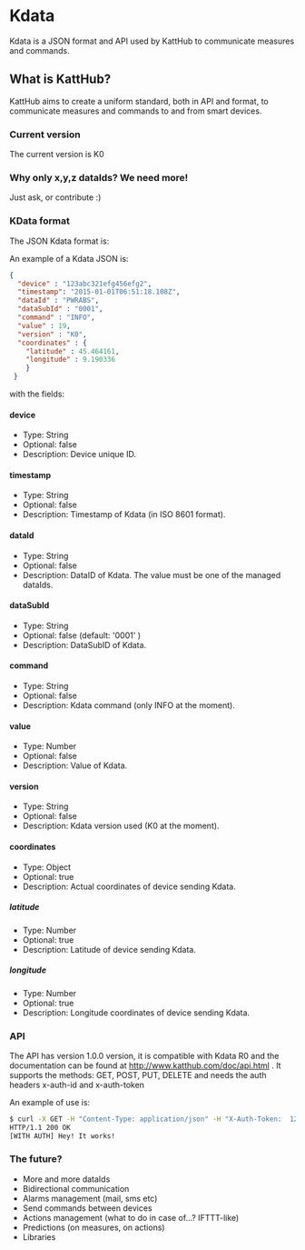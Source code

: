 # Kdata
Kdata is a JSON format and API used by KattHub to communicate measures and commands.

## What is KattHub?

KattHub aims to create a uniform standard, both in API and format, to communicate measures and commands to and from smart devices. 

### Current version

The current version is K0

### Why only x,y,z dataIds? We need more!
Just ask, or contribute :)

### KData format
The JSON Kdata format is:

An example of a Kdata JSON is:

```json
{
  "device" : "123abc321efg456efg2",
  "timestamp": "2015-01-01T06:51:18.108Z",
  "dataId" : "PWRABS",
  "dataSubId" : "0001",
  "command" : "INFO",
  "value" : 19,
  "version" : "K0",
  "coordinates" : {
    "latitude" : 45.464161,
    "longitude" : 9.190336
    }
 }
```

with the fields:

#### device	
- Type: String
- Optional: false
- Description: Device unique ID.

#### timestamp	
- Type: String
- Optional: false
- Description: Timestamp of Kdata (in ISO 8601 format).

#### dataId	
- Type: String
- Optional: false
- Description: DataID of Kdata. The value must be one of the managed dataIds.

#### dataSubId
- Type: String
- Optional: false (default: '0001' )
- Description: DataSubID of Kdata.

#### command	
- Type: String
- Optional: false
- Description: Kdata command (only INFO at the moment).

#### value	
- Type: Number
- Optional: false
- Description: Value of Kdata.

#### version	
- Type: String
- Optional: false
- Description: Kdata version used (K0 at the moment).

#### coordinates	
- Type: Object
- Optional: true
- Description: Actual coordinates of device sending Kdata.

##### latitude	
- Type: Number
- Optional: true
- Description: Latitude of device sending Kdata.

##### longitude	
- Type: Number
- Optional: true
- Description: Longitude coordinates of device sending Kdata.

### API
The API has version 1.0.0 version, it is compatible with Kdata R0 and the documentation can be found at http://www.katthub.com/doc/api.html .
It supports the methods: GET, POST, PUT, DELETE and needs the auth headers x-auth-id and x-auth-token

An example of use is:

```bash
$ curl -X GET -H "Content-Type: application/json" -H "X-Auth-Token:  1231231231231" -H "X-User-Id: 321321321321" "http://hub.katthub.com/api/v1/testme"
HTTP/1.1 200 OK
[WITH AUTH] Hey! It works!
```

### The future?
- More and more dataIds
- Bidirectional communication
- Alarms management (mail, sms etc)
- Send commands between devices
- Actions management (what to do in case of...? IFTTT-like)
- Predictions (on measures, on actions)
- Libraries 
